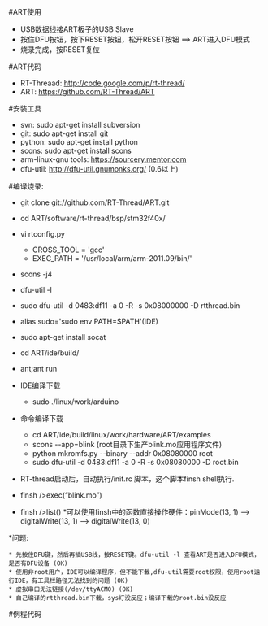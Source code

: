 #ART使用

* USB数据线接ART板子的USB Slave
* 按住DFU按钮，按下RESET按钮，松开RESET按钮 ==> ART进入DFU模式
* 烧录完成，按RESET复位

#ART代码

* RT-Threaad: http://code.google.com/p/rt-thread/
* ART: https://github.com/RT-Thread/ART

#安装工具

* svn: sudo apt-get install subversion
* git: sudo apt-get install git
* python: sudo apt-get install python
* scons: sudo apt-get install scons
* arm-linux-gnu tools: https://sourcery.mentor.com
* dfu-util: http://dfu-util.gnumonks.org/ (0.6以上)

#编译烧录:

* git clone git://github.com/RT-Thread/ART.git
* cd ART/software/rt-thread/bsp/stm32f40x/ 
* vi rtconfig.py
	* CROSS_TOOL = 'gcc'
	* EXEC_PATH = '/usr/local/arm/arm-2011.09/bin/'
* scons -j4
* dfu-util -l
* sudo dfu-util -d 0483:df11 -a 0 -R -s 0x08000000 -D rtthread.bin
* alias sudo='sudo env PATH=$PATH'(IDE)
* sudo apt-get install socat 
* cd ART/ide/build/
* ant;ant run

* IDE编译下载
	* sudo ./linux/work/arduino
* 命令编译下载
	* cd ART/ide/build/linux/work/hardware/ART/examples
	* scons --app=blink (root目录下生产blink.mo应用程序文件)
	* python mkromfs.py --binary --addr 0x08080000 root
	* sudo dfu-util -d 0483:df11 -a 0 -R -s 0x08080000 -D root.bin
* RT-thread启动后，自动执行/init.rc 脚本，这个脚本finsh shell执行.
* finsh />exec(“blink.mo”)
* finsh />list()
	*可以使用finsh中的函数直接操作硬件：pinMode(13, 1) --> digitalWrite(13, 1) --> digitalWrite(13, 0)

*问题:

	* 先按住DFU键，然后再插USB线，按RESET键。dfu-util -l 查看ART是否进入DFU模式，是否有DFU设备 (OK)
	* 使用非root用户，IDE可以编译程序，但不能下载,dfu-util需要root权限，使用root运行IDE，有工具栏路径无法找到的问题 (OK)
	* 虚拟串口无法链接(/dev/ttyACM0) (OK) 
	* 自己编译的rtthread.bin下载，sys灯没反应；编译下载的root.bin没反应

#例程代码


